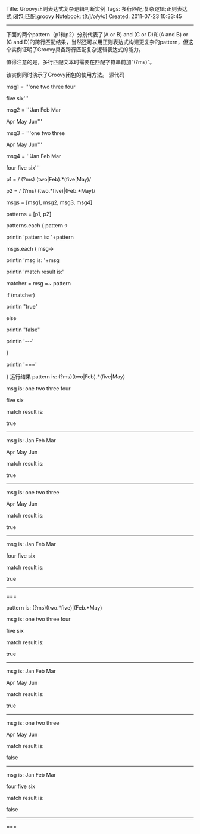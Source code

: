 Title: Groovy正则表达式复杂逻辑判断实例
Tags: 多行匹配;复杂逻辑;正则表达式;闭包;匹配;groovy
Notebook: t[t/j/o/y/c]
Created: 2011-07-23 10:33:45

------

下面的两个pattern（p1和p2）分别代表了(A or B) and (C or D)和(A and B) or (C and D)的跨行匹配结果，当然还可以用正则表达式构建更复杂的pattern，但这个实例证明了Groovy具备跨行匹配复杂逻辑表达式的能力。 

 值得注意的是，多行匹配文本时需要在匹配字符串前加“(?ms)”。 

 该实例同时演示了Groovy闭包的使用方法。 
 源代码 

 msg1 = '''one two three four 

 five six''' 

 msg2 = '''Jan Feb Mar 

 Apr May Jun''' 

 msg3 = '''one two three 

 Apr May Jun''' 

 msg4 = '''Jan Feb Mar 

 four five six''' 

 p1 = / (?ms) (two|Feb).*(five|May)/ 

 p2 = / (?ms) (two.*five)|(Feb.*May)/ 

 msgs = [msg1, msg2, msg3, msg4] 

 patterns = [p1, p2] 

 patterns.each { pattern-> 
 
 println 'pattern is: '+pattern 

 msgs.each { msg-> 
 
 println 'msg is: '+msg 
 
 println 'match result is:' 
 
 matcher = msg =~ pattern 
 
 if (matcher) 
  
 println "true" 
  
 else 
  
 println "false" 
  
 println '---' 
 
 } 

 println '===' 
 
 } 
 运行结果 
 pattern is: (?ms)(two|Feb).*(five|May) 

 msg is: one two three four 

 five six 

 match result is: 

 true 

 --- 

 msg is: Jan Feb Mar 

 Apr May Jun 

 match result is: 

 true 

 --- 

 msg is: one two three 

 Apr May Jun 

 match result is: 

 true 

 --- 

 msg is: Jan Feb Mar 

 four five six 

 match result is: 

 true 

 --- 

 === 

 pattern is: (?ms)(two.*five)|(Feb.*May) 

 msg is: one two three four 

 five six 

 match result is: 

 true 

 --- 

 msg is: Jan Feb Mar 

 Apr May Jun 

 match result is: 

 true 

 --- 

 msg is: one two three 

 Apr May Jun 

 match result is: 

 false 

 --- 

 msg is: Jan Feb Mar 

 four five six 

 match result is: 

 false 

 --- 

 ===